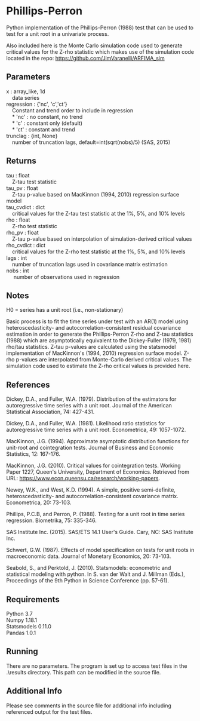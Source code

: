 # Phillips-Perron
Python implementation of the Phillips-Perron (1988) test that can be used to
test for a unit root in a univariate process.

Also included here is the Monte Carlo simulation code used to generate
critical values for the Z-rho statistic which makes use of the simulation code
located in the repo: https://github.com/JimVaranelli/ARFIMA_sim

## Parameters
x : array_like, 1d \
&nbsp;&nbsp;&nbsp;&nbsp;data series \
regression : {'nc', 'c','ct'} \
&nbsp;&nbsp;&nbsp;&nbsp;Constant and trend order to include in regression \
&nbsp;&nbsp;&nbsp;&nbsp;* 'nc' : no constant, no trend \
&nbsp;&nbsp;&nbsp;&nbsp;* 'c'  : constant only (default) \
&nbsp;&nbsp;&nbsp;&nbsp;* 'ct' : constant and trend \
trunclag : {int, None} \
&nbsp;&nbsp;&nbsp;&nbsp;number of truncation lags, default=int(sqrt(nobs)/5)
(SAS, 2015)

## Returns
tau : float \
&nbsp;&nbsp;&nbsp;&nbsp;Z-tau test statistic \
tau_pv : float \
&nbsp;&nbsp;&nbsp;&nbsp;Z-tau p-value based on MacKinnon (1994, 2010)
regression surface model \
tau_cvdict : dict \
&nbsp;&nbsp;&nbsp;&nbsp;critical values for the Z-tau test statistic at the 1%,
5%, and 10% levels \
rho : float \
&nbsp;&nbsp;&nbsp;&nbsp;Z-rho test statistic \
rho_pv : float \
&nbsp;&nbsp;&nbsp;&nbsp;Z-tau p-value based on interpolation of
simulation-derived critical values \
rho_cvdict : dict \
&nbsp;&nbsp;&nbsp;&nbsp;critical values for the Z-rho test statistic at the 1%,
5%, and 10% levels \
lags : int \
&nbsp;&nbsp;&nbsp;&nbsp;number of truncation lags used in covariance matrix
estimation \
nobs : int \
&nbsp;&nbsp;&nbsp;&nbsp; number of observations used in regression


## Notes
H0 = series has a unit root (i.e., non-stationary)

Basic process is to fit the time series under test with an AR(1) model
using heteroscedasticity- and autocorrelation-consistent residual
covariance estimation in order to generate the Phillips-Perron Z-rho
and Z-tau statistics (1988) which are asymptotically equivalent to the
Dickey-Fuller (1979, 1981) rho/tau statistics. Z-tau p-values are
calculated using the statsmodel implementation of MacKinnon's (1994,
2010) regression surface model. Z-rho p-values are interpolated from
Monte-Carlo derived critical values. The simulation code used to estimate
the Z-rho critical values is provided here.

## References
Dickey, D.A., and Fuller, W.A. (1979). Distribution of the estimators for
autoregressive time series with a unit root. Journal of the American
Statistical Association, 74: 427-431.

Dickey, D.A., and Fuller, W.A. (1981). Likelihood ratio statistics for
autoregressive time series with a unit root. Econometrica, 49: 1057-1072.

MacKinnon, J.G. (1994). Approximate asymptotic distribution functions for
unit-root and cointegration tests. Journal of Business and Economic
Statistics, 12: 167-176.

MacKinnon, J.G. (2010). Critical values for cointegration tests. Working
Paper 1227, Queen's University, Department of Economics. Retrieved from
URL: https://www.econ.queensu.ca/research/working-papers.

Newey, W.K., and West, K.D. (1994). A simple, positive semi-definite,
heteroscedasticity- and autocorrelation-consistent covariance matrix.
Econometrica, 20: 73-103.

Phillips, P.C.B, and Perron, P. (1988). Testing for a unit root in time
series regression. Biometrika, 75: 335-346.

SAS Institute Inc. (2015). SAS/ETS 14.1 User's Guide. Cary, NC: SAS
Institute Inc.

Schwert, G.W. (1987). Effects of model specification on tests for unit
roots in macroeconomic data. Journal of Monetary Economics, 20: 73-103.

Seabold, S., and Perktold, J. (2010). Statsmodels: econometric and
statistical modeling with python. In S. van der Walt and J. Millman
(Eds.), Proceedings of the 9th Python in Science Conference (pp. 57-61).

## Requirements
Python 3.7 \
Numpy 1.18.1 \
Statsmodels 0.11.0 \
Pandas 1.0.1

## Running
There are no parameters. The program is set up to access test files in the
.\results directory. This path can be modified in the source file.

## Additional Info
Please see comments in the source file for additional info including referenced
output for the test files.
